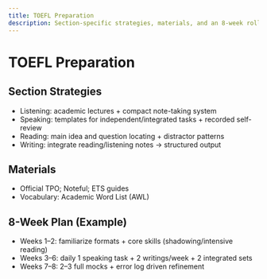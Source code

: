 ```yaml
---
title: TOEFL Preparation
description: Section-specific strategies, materials, and an 8-week rolling plan.
---
```


# TOEFL Preparation

## Section Strategies

- Listening: academic lectures + compact note-taking system
- Speaking: templates for independent/integrated tasks + recorded self-review
- Reading: main idea and question locating + distractor patterns
- Writing: integrate reading/listening notes → structured output

## Materials

- Official TPO; Noteful; ETS guides
- Vocabulary: Academic Word List (AWL)

## 8-Week Plan (Example)

- Weeks 1–2: familiarize formats + core skills (shadowing/intensive reading)
- Weeks 3–6: daily 1 speaking task + 2 writings/week + 2 integrated sets
- Weeks 7–8: 2–3 full mocks + error log driven refinement


